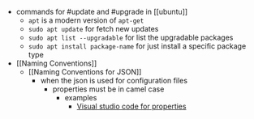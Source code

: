- commands for #update and #upgrade in [[ubuntu]]
	- `apt` is a modern version of `apt-get`
	- `sudo apt update` for fetch new updates
	- `sudo apt list --upgradable` for list the upgradable packages
	- `sudo apt install package-name` for just install  a specific package type
- [[Naming Conventions]]
	- [[Naming Conventions for JSON]]
		- when the json is used for configuration files
			- properties must be in camel case
				- examples
					- [Visual studio code for properties](https://code.visualstudio.com/api/references/theme-color)